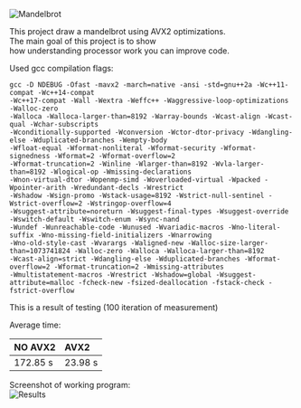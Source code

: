 ![Mandelbrot](./Screenshot/2022-04-16_11-25.png)

This project draw a mandelbrot using AVX2 optimizations.  
The main goal of this project is to show  
how understanding processor work you can improve code.  

Used gcc compilation flags:  
~~~
gcc -D NDEBUG -Ofast -mavx2 -march=native -ansi -std=gnu++2a -Wc++11-compat -Wc++14-compat 
-Wc++17-compat -Wall -Wextra -Weffc++ -Waggressive-loop-optimizations -Walloc-zero 
-Walloca -Walloca-larger-than=8192 -Warray-bounds -Wcast-align -Wcast-qual -Wchar-subscripts  
-Wconditionally-supported -Wconversion -Wctor-dtor-privacy -Wdangling-else -Wduplicated-branches -Wempty-body  
-Wfloat-equal -Wformat-nonliteral -Wformat-security -Wformat-signedness -Wformat=2 -Wformat-overflow=2  
-Wformat-truncation=2 -Winline -Wlarger-than=8192 -Wvla-larger-than=8192 -Wlogical-op -Wmissing-declarations 
-Wnon-virtual-dtor -Wopenmp-simd -Woverloaded-virtual -Wpacked -Wpointer-arith -Wredundant-decls -Wrestrict 
-Wshadow -Wsign-promo -Wstack-usage=8192 -Wstrict-null-sentinel -Wstrict-overflow=2 -Wstringop-overflow=4 
-Wsuggest-attribute=noreturn -Wsuggest-final-types -Wsuggest-override -Wswitch-default -Wswitch-enum -Wsync-nand 
-Wundef -Wunreachable-code -Wunused -Wvariadic-macros -Wno-literal-suffix -Wno-missing-field-initializers -Wnarrowing 
-Wno-old-style-cast -Wvarargs -Waligned-new -Walloc-size-larger-than=1073741824 -Walloc-zero -Walloca -Walloca-larger-than=8192 
-Wcast-align=strict -Wdangling-else -Wduplicated-branches -Wformat-overflow=2 -Wformat-truncation=2 -Wmissing-attributes 
-Wmultistatement-macros -Wrestrict -Wshadow=global -Wsuggest-attribute=malloc -fcheck-new -fsized-deallocation -fstack-check -fstrict-overflow 
~~~

This is a result of testing (100 iteration of measurement)  

Average time:  

| NO AVX2   |   AVX2  |
| :-------- | :------ |
| 172.85 s  | 23.98 s |

Screenshot of working program:  
![Results](./Screenshot/2022-04-16_12-03.png)

